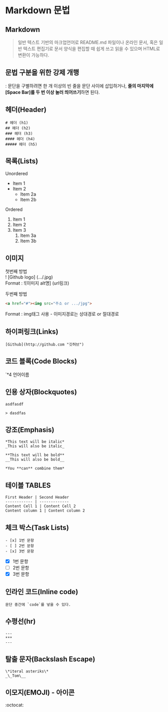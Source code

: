 # Markdown 문법 
## Markdown
> 일반 텍스트 기반의 마크업언어로 README.md 파일이나 온라인 문서, 혹은 일반 텍스트 편집기로 문서 양식을 편집할 때 쉽게 쓰고 읽을 수 있으며 HTML로 변환이 가능하다.

## 문법 구분을 위한 강제 개행
: 문단을 구별하려면 한 개 이상의 빈 줄을 문단 사이에 삽입하거나, **줄의 마지막에 [Space Bar]를 두 번 이상 눌러 띄어쓰기**하면 된다.

## 헤더(Header)
````
# 헤더 (h1)
## 헤더 (h2)
### 헤더 (h3)
#### 헤더 (h4)
##### 헤더 (h5)
````

## 목록(Lists)
Unordered
* Item 1
* Item 2
    * Item 2a
    * Item 2b

Ordered
1. Item 1
1. Item 2
1. Item 3
    1. Item 3a
    1. Item 3b

## 이미지
첫번째 방법  
! [Github logo] (.../.jpg)  
Format : ![이미지 alt명] (url링크)  
  
두번째 방법  
````html
<a href="#"><img src="주소 or .../jpg">
````
Format : img태그 사용 - 이미지경로는 상대경로 or 절대경로 

## 하이퍼링크(Links)
````
[Github](http://github.com "깃허브")
````

## 코드 블록(Code Blocks)
`*4 언어이름

## 인용 상자(Blockquotes)
````
asdfasdf 

> dasdfas 
````

## 강조(Emphasis)
````
*This text will be italic*
_This will also be italic_

**This text will be bold**
__This will also be bold__

*You **can** combine them*
````

## 테이블 TABLES
````
First Header | Second Header 
------------ | -------------
Content Cell 1 | Content Cell 2
Content column 1 | Content column 2
````

## 체크 박스(Task Lists)
````
- [x] 1번 문항 
- [ ] 2번 문항
- [x] 3번 문항
````
- [x] 1번 문항
- [ ] 2번 문항
- [x] 3번 문항

## 인라인 코드(Inline code)
````
문단 중간에 `code`를 넣을 수 있다.
````

## 수평선(hr)
````
---
***
---
````

## 탈출 문자(Backslash Escape)
````
\*iteral asteriks\*
_\_Tom\__
````

## 이모지(EMOJI) - 아이콘
:octocat: